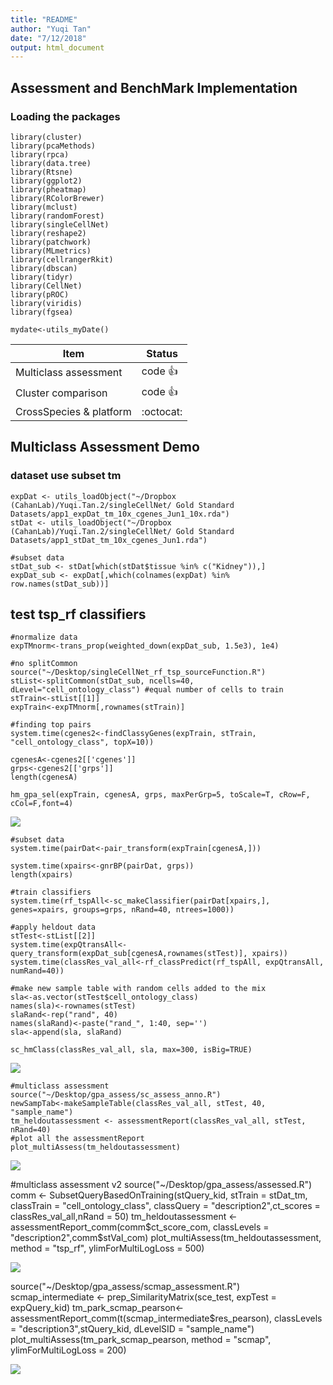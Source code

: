 ```yaml
---
title: "README"
author: "Yuqi Tan"
date: "7/12/2018"
output: html_document
---
```


## Assessment and BenchMark Implementation

### Loading the packages
```{r,message=FALSE, warning=FALSE}
library(cluster)
library(pcaMethods)
library(rpca)
library(data.tree)
library(Rtsne)
library(ggplot2)
library(pheatmap)
library(RColorBrewer)
library(mclust)
library(randomForest)
library(singleCellNet)
library(reshape2)
library(patchwork)
library(MLmetrics)
library(cellrangerRkit)
library(dbscan)
library(tidyr)
library(CellNet)
library(pROC)
library(viridis)
library(fgsea)

mydate<-utils_myDate()
```


|         **Item**       |    **Status**   |
|------------------------|-----------------|
| Multiclass assessment  | code :thumbsup: |
| Cluster comparison     | code :thumbsup: |
| CrossSpecies & platform|    :octocat:    |


## Multiclass Assessment Demo 
### dataset use subset tm
```{r}
expDat <- utils_loadObject("~/Dropbox (CahanLab)/Yuqi.Tan.2/singleCellNet/ Gold Standard Datasets/app1_expDat_tm_10x_cgenes_Jun1_10x.rda")
stDat <- utils_loadObject("~/Dropbox (CahanLab)/Yuqi.Tan.2/singleCellNet/ Gold Standard Datasets/app1_stDat_tm_10x_cgenes_Jun1.rda")

#subset data
stDat_sub <- stDat[which(stDat$tissue %in% c("Kidney")),]
expDat_sub <- expDat[,which(colnames(expDat) %in% row.names(stDat_sub))]
```

## test tsp_rf classifiers
```{r}
#normalize data 
expTMnorm<-trans_prop(weighted_down(expDat_sub, 1.5e3), 1e4)

#no splitCommon
source("~/Desktop/singleCellNet_rf_tsp_sourceFunction.R")
stList<-splitCommon(stDat_sub, ncells=40, dLevel="cell_ontology_class") #equal number of cells to train 
stTrain<-stList[[1]]
expTrain<-expTMnorm[,rownames(stTrain)]
```

```{r, warning=FALSE}
#finding top pairs
system.time(cgenes2<-findClassyGenes(expTrain, stTrain, "cell_ontology_class", topX=10))

cgenesA<-cgenes2[['cgenes']]
grps<-cgenes2[['grps']]
length(cgenesA)

hm_gpa_sel(expTrain, cgenesA, grps, maxPerGrp=5, toScale=T, cRow=F, cCol=F,font=4)
```
![ ](img/heatmap.png)

```{r, warning=FALSE}
#subset data
system.time(pairDat<-pair_transform(expTrain[cgenesA,]))

system.time(xpairs<-gnrBP(pairDat, grps))
length(xpairs)

#train classifiers
system.time(rf_tspAll<-sc_makeClassifier(pairDat[xpairs,], genes=xpairs, groups=grps, nRand=40, ntrees=1000)) 

#apply heldout data
stTest<-stList[[2]]
system.time(expQtransAll<-query_transform(expDat_sub[cgenesA,rownames(stTest)], xpairs))
system.time(classRes_val_all<-rf_classPredict(rf_tspAll, expQtransAll, numRand=40))

#make new sample table with random cells added to the mix
sla<-as.vector(stTest$cell_ontology_class)
names(sla)<-rownames(stTest)
slaRand<-rep("rand", 40)
names(slaRand)<-paste("rand_", 1:40, sep='')
sla<-append(sla, slaRand)

sc_hmClass(classRes_val_all, sla, max=300, isBig=TRUE)
```
![ ](img/classification_heatmap.png)

```{r}
#multiclass assessment 
source("~/Desktop/gpa_assess/sc_assess_anno.R")
newSampTab<-makeSampleTable(classRes_val_all, stTest, 40, "sample_name")
tm_heldoutassessment <- assessmentReport(classRes_val_all, stTest, nRand=40)
#plot all the assessmentReport
plot_multiAssess(tm_heldoutassessment)
```

![ ](img/assess_tsp_rf.png)

#multiclass assessment v2
source("~/Desktop/gpa_assess/assessed.R")
comm <- SubsetQueryBasedOnTraining(stQuery_kid, stTrain = stDat_tm, classTrain = "cell_ontology_class", classQuery = "description2",ct_scores = classRes_val_all,nRand = 50)
tm_heldoutassessment <- assessmentReport_comm(comm$ct_score_com, classLevels = "description2",comm$stVal_com)
plot_multiAssess(tm_heldoutassessment, method = "tsp_rf", ylimForMultiLogLoss = 500) 

![ ](img/assess_tsp_rf_v2.png)

source("~/Desktop/gpa_assess/scmap_assessment.R")
scmap_intermediate <- prep_SimilarityMatrix(sce_test, expTest = expQuery_kid)
tm_park_scmap_pearson<- assessmentReport_comm(t(scmap_intermediate$res_pearson), classLevels = "description3",stQuery_kid, dLevelSID = "sample_name")
plot_multiAssess(tm_park_scmap_pearson, method = "scmap", ylimForMultiLogLoss = 200)

![ ](img/tm_park_pearson.png)
